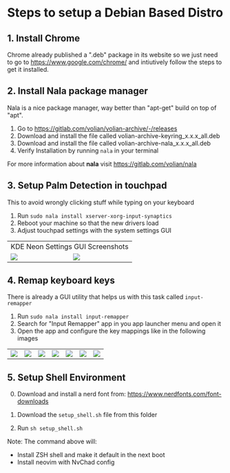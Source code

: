 # Steps to setup a Debian Based Distro

## 1. Install Chrome

Chrome already published a ".deb" package in its website so we just need to go to https://www.google.com/chrome/ and intiutively follow the steps to get it installed.

## 2. Install Nala package manager

Nala is a nice package manager, way better than "apt-get" build on top of "apt".

1. Go to https://gitlab.com/volian/volian-archive/-/releases
2. Download and install the file called volian-archive-keyring_x.x.x_all.deb
3. Download and install the file called volian-archive-nala_x.x.x_all.deb
4. Verify Installation by running `nala` in your terminal

For more information about **nala** visit https://gitlab.com/volian/nala

## 3. Setup Palm Detection in touchpad

This to avoid wrongly clicking stuff while typing on your keyboard

1. Run `sudo nala install xserver-xorg-input-synaptics`
2. Reboot your machine so that the new drivers load
3. Adjust touchpad settings with the system settings GUI

<table>
<tr><td colspan="2">KDE Neon Settings GUI Screenshots</td></tr>
<tr>
<td>
<img src="https://github.com/searleser97/linux_setup/assets/5056411/41765a5b-c2d6-4300-8080-4dd78dc3563d" />
</td>
<td>
<img src="https://github.com/searleser97/linux_setup/assets/5056411/b5f78820-babb-46ce-b8d5-feb568ac0fa9" />
</td>
</table>

## 4. Remap keyboard keys

There is already a GUI utility that helps us with this task called `input-remapper`

1. Run `sudo nala install input-remapper`
2. Search for "Input Remapper" app in you app launcher menu and open it
3. Open the app and configure the key mappings like in the following images

<table>
<tr>
<td><img src="https://github.com/searleser97/linux_setup/assets/5056411/328371ad-627e-4646-8663-7c3ca2e0d465" /></td>
<td><img src="https://github.com/searleser97/linux_setup/assets/5056411/2870bcaa-6854-459b-afbd-98822fe07d8b" /></td>
<td><img src="https://github.com/searleser97/linux_setup/assets/5056411/544ee27f-bdc1-4286-850f-94b1da6f8b92" /></td>
<td><img src="https://github.com/searleser97/linux_setup/assets/5056411/bebcdb91-ea4f-4959-95a2-651de3100a66" /></td>
<td><img src="https://github.com/searleser97/linux_setup/assets/5056411/72cff501-630a-45fc-a7a9-051a4981b1e6" /></td>
<td><img src="https://github.com/searleser97/linux_setup/assets/5056411/7e9d2e79-9f9f-4260-8caa-79b9f6522133" /></td>
<td><img src="https://github.com/searleser97/linux_setup/assets/5056411/25ffe456-825e-49ea-bc80-721b3b5da875" /></td>
</tr>
</table>

## 5. Setup Shell Environment

0. Download and install a nerd font from: https://www.nerdfonts.com/font-downloads

1. Download the `setup_shell.sh` file from this folder
2. Run `sh setup_shell.sh`

Note: The command above will:
- Install ZSH shell and make it default in the next boot
- Install neovim with NvChad config
